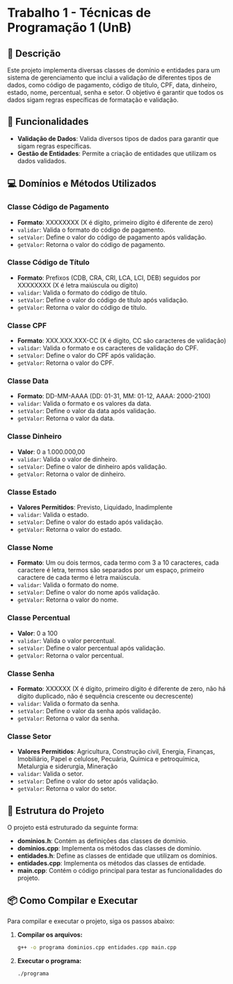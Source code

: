 # Trabalho 1 - Técnicas de Programação 1 (UnB)

## 📝 Descrição
Este projeto implementa diversas classes de domínio e entidades para um sistema de gerenciamento que inclui a validação de diferentes tipos de dados, como código de pagamento, código de título, CPF, data, dinheiro, estado, nome, percentual, senha e setor. O objetivo é garantir que todos os dados sigam regras específicas de formatação e validação.

## 🚀 Funcionalidades
- **Validação de Dados**: Valida diversos tipos de dados para garantir que sigam regras específicas.
- **Gestão de Entidades**: Permite a criação de entidades que utilizam os dados validados.

## 💻 Domínios e Métodos Utilizados
### Classe Código de Pagamento
- **Formato**: XXXXXXXX (X é dígito, primeiro dígito é diferente de zero)
- `validar`: Valida o formato do código de pagamento.
- `setValor`: Define o valor do código de pagamento após validação.
- `getValor`: Retorna o valor do código de pagamento.

### Classe Código de Título
- **Formato**: Prefixos (CDB, CRA, CRI, LCA, LCI, DEB) seguidos por XXXXXXXX (X é letra maiúscula ou dígito)
- `validar`: Valida o formato do código de título.
- `setValor`: Define o valor do código de título após validação.
- `getValor`: Retorna o valor do código de título.

### Classe CPF
- **Formato**: XXX.XXX.XXX-CC (X é dígito, CC são caracteres de validação)
- `validar`: Valida o formato e os caracteres de validação do CPF.
- `setValor`: Define o valor do CPF após validação.
- `getValor`: Retorna o valor do CPF.

### Classe Data
- **Formato**: DD-MM-AAAA (DD: 01-31, MM: 01-12, AAAA: 2000-2100)
- `validar`: Valida o formato e os valores da data.
- `setValor`: Define o valor da data após validação.
- `getValor`: Retorna o valor da data.

### Classe Dinheiro
- **Valor**: 0 a 1.000.000,00
- `validar`: Valida o valor de dinheiro.
- `setValor`: Define o valor de dinheiro após validação.
- `getValor`: Retorna o valor de dinheiro.

### Classe Estado
- **Valores Permitidos**: Previsto, Liquidado, Inadimplente
- `validar`: Valida o estado.
- `setValor`: Define o valor do estado após validação.
- `getValor`: Retorna o valor do estado.

### Classe Nome
- **Formato**: Um ou dois termos, cada termo com 3 a 10 caracteres, cada caractere é letra, termos são separados por um espaço, primeiro caractere de cada termo é letra maiúscula.
- `validar`: Valida o formato do nome.
- `setValor`: Define o valor do nome após validação.
- `getValor`: Retorna o valor do nome.

### Classe Percentual
- **Valor**: 0 a 100
- `validar`: Valida o valor percentual.
- `setValor`: Define o valor percentual após validação.
- `getValor`: Retorna o valor percentual.

### Classe Senha
- **Formato**: XXXXXX (X é dígito, primeiro dígito é diferente de zero, não há dígito duplicado, não é sequência crescente ou decrescente)
- `validar`: Valida o formato da senha.
- `setValor`: Define o valor da senha após validação.
- `getValor`: Retorna o valor da senha.

### Classe Setor
- **Valores Permitidos**: Agricultura, Construção civil, Energia, Finanças, Imobiliário, Papel e celulose, Pecuária, Química e petroquímica, Metalurgia e siderurgia, Mineração
- `validar`: Valida o setor.
- `setValor`: Define o valor do setor após validação.
- `getValor`: Retorna o valor do setor.

## 📖 Estrutura do Projeto
O projeto está estruturado da seguinte forma:

- **dominios.h**: Contém as definições das classes de domínio.
- **dominios.cpp**: Implementa os métodos das classes de domínio.
- **entidades.h**: Define as classes de entidade que utilizam os domínios.
- **entidades.cpp**: Implementa os métodos das classes de entidade.
- **main.cpp**: Contém o código principal para testar as funcionalidades do projeto.


## 📦 Como Compilar e Executar
Para compilar e executar o projeto, siga os passos abaixo:

1. **Compilar os arquivos:**
   ```sh
   g++ -o programa dominios.cpp entidades.cpp main.cpp
   ```

2. **Executar o programa:**
   ```sh
   ./programa
   ```

